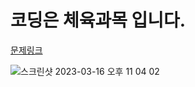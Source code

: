 # 코딩은 체육과목 입니다.
[문제링크](https://www.acmicpc.net/problem/25314)


![스크린샷 2023-03-16 오후 11 04 02](https://user-images.githubusercontent.com/125840482/225641971-c7026c2c-a4bb-48fc-a40b-b01d0ef6d281.png)
